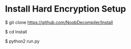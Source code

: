 # Install Hard Encryption Setup

$ git clone https://github.com/NoobDecompiler/Install

$ cd Install

$ python2 run.py
